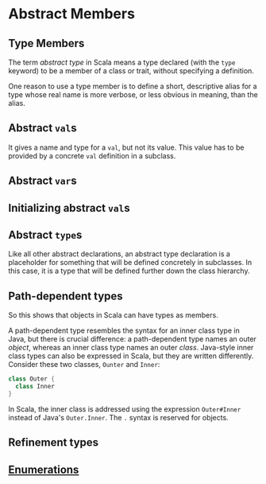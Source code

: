 # Abstract Members

## Type Members

The term *abstract type* in Scala means a type declared (with the `type` keyword) to be a member of a class or trait, without specifying a definition.

One reason to use a type member is to define a short, descriptive alias for a type whose real name is more verbose, or less obvious in meaning, than the alias.

## Abstract `val`s

It gives a name and type for a `val`, but not its value.
This value has to be provided by a concrete `val` definition in a subclass.

## Abstract `var`s

## Initializing abstract `val`s

## Abstract `type`s

Like all other abstract declarations, an abstract type declaration is a placeholder for something that will be defined concretely in subclasses.
In this case, it is a type that will be defined further down the class hierarchy.

## Path-dependent types

So this shows that objects in Scala can have types as members.

A path-dependent type resembles the syntax for an inner class type in Java, but there is crucial difference: a path-dependent type names an outer *object*, whereas an inner class type names an outer *class*.
Java-style inner class types can also be expressed in Scala, but they are written differently.
Consider these two classes, `Ounter` and `Inner`:
```scala
class Outer {
  class Inner
}
```
In Scala, the inner class is addressed using the expression `Outer#Inner` instead of Java's `Outer.Inner`.
The `.` syntax is reserved for objects.

## Refinement types

## [Enumerations](enumerations.md)
